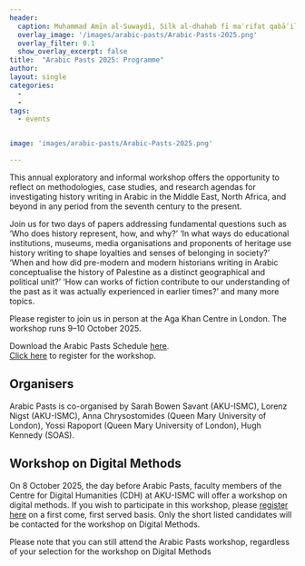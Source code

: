 ```yaml
---
header:
  caption: Muḥammad Amīn al-Suwaydī, Silk al-dhahab fī maʿrifat qabāʾil al-ʿArab, BnF Arabe 6199, 33v (part)
  overlay_image: '/images/arabic-pasts/Arabic-Pasts-2025.png'
  overlay_filter: 0.1
  show_overlay_excerpt: false  
title:	"Arabic Pasts 2025: Programme"		
author:
layout: single
categories:
  - 
  - 
tags:
  - events


image: 'images/arabic-pasts/Arabic-Pasts-2025.png'

---
```



This annual exploratory and informal workshop offers the opportunity to reflect on methodologies, case studies, and research agendas for investigating history writing in Arabic in the Middle East, North Africa, and beyond in any period from the seventh century to the present.

Join us for two days of papers addressing fundamental questions such as ‘Who does history represent, how, and why?’ ‘In what ways do educational institutions, museums, media organisations and proponents of heritage use history writing to shape loyalties and senses of belonging in society?’ ‘When and how did pre-modern and modern historians writing in Arabic conceptualise the history of Palestine as a distinct geographical and political unit?’ ‘How can works of fiction contribute to our understanding of the past as it was actually experienced in earlier times?’ and many more topics.

Please register to join us in person at the Aga Khan Centre in London. The workshop runs 9–10 October 2025.

Download the Arabic Pasts Schedule [here](/documents/Arabic_Pasts_Schedule_2025.pdf).
</br> [Click here](https://www.eventbrite.co.uk/e/arabic-pasts-histories-and-historiography-and-digital-method-workshop-tickets-1605079599289?aff=oddtdtcreator) to register for the workshop.

## Organisers

Arabic Pasts is co-organised by Sarah Bowen Savant (AKU-ISMC), Lorenz Nigst (AKU-ISMC), Anna Chrysostomides (Queen Mary University of London), Yossi Rapoport (Queen Mary University of London), Hugh Kennedy (SOAS).

## Workshop on Digital Methods

On 8 October 2025, the day before Arabic Pasts, faculty members of the Centre for Digital Humanities (CDH) at AKU-ISMC will offer a workshop on digital methods. If you wish to participate in this workshop, please [register here](https://forms.cloud.microsoft/pages/responsepage.aspx?id=KiXUpfkCYE6W8Jczuq5JGYsO1ZznRSNPh6Rd0gsROsNUQlhUNlhVU1paRlAxWjFOWE1CSUlaSFAxMS4u&route=shorturl) on a first come, first served basis. Only the short listed candidates will be contacted for the workshop on Digital Methods.

Please note that you can still attend the Arabic Pasts workshop, regardless of your selection for the workshop on Digital Methods
